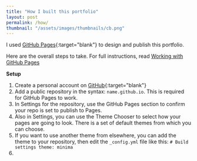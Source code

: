 ```yaml
---
title: "How I built this portfolio"
layout: post
permalink: /how/
thumbnail: "/assets/images/thumbnails/cb.png"
---
```

I used [GitHub Pages](https://pages.github.com/){:target="blank"} to design and publish this portfolio.

Here are the overall steps to take. For full instructions, read [Working with GitHub Pages](https://help.github.com/en/github/working-with-github-pages)

**Setup**
1. Create a personal account on [GitHub](https://github.com/){:target="blank"}
2. Add a public repository in the syntax: `name.github.io`. This is required for GitHub Pages to work.
3. In Settings for the repository, use the GitHub Pages section to confirm your repo is set to publish to Pages.
4. Also in Settings, you can use the Theme Chooser to select how your pages are going to look. There is a set of default themes from which you can choose.
5. If you want to use another theme from elsewhere, you can add the theme to your repository, then edit the `_config.yml` file like this:
  `# Build settings
  theme: minima`
6.
